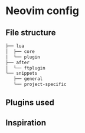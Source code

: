 # Neovim config

<!-- TODO: insert dotfyle stats -->
<!-- TODO: insert dashboard, file showcase-->

## File structure

```bash
├── lua
│  ├── core
│  └── plugin
├── after
│  └── ftplugin
└── snippets
   ├── general
   └── project-specific
```

## Plugins used

## Inspiration
